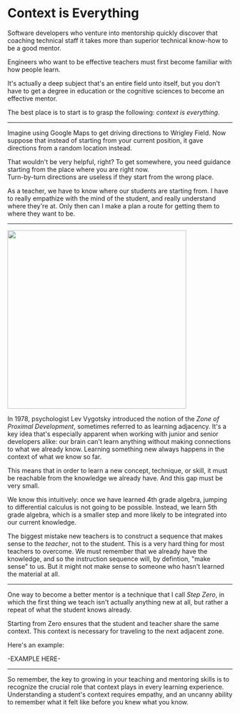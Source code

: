 # Context is Everything

Software developers who venture into mentorship quickly discover that coaching technical
staff it takes more than superior technical know-how to be a good mentor.

Engineers who want to be effective teachers must first become familiar with how people learn.  

It's actually a deep subject that's an entire field unto itself, but you don't have to 
get a degree in education or the cognitive sciences to become an effective mentor.

The best place is to start is to grasp the following: _context is everything_.

---

Imagine using Google Maps to get driving directions to Wrigley Field.  Now suppose
that instead of starting from your current position, it gave directions from 
a random location instead.

That wouldn't be very helpful, right?  To get somewhere, you need guidance
starting from the place where you are right now.  
Turn-by-turn directions are useless if they start from the wrong place.

As a teacher, we have to know where our students are starting from.
I have to really empathize with the mind of the student, and 
really understand where they're at.  Only
then can I make a plan a route for getting them to where they want to be.

---


<p class="text-center"><img src="https://www.simplypsychology.org/ZPD.gif?escpb=184-21&ezimgfmt=rs:555x416/rscb21/ng:webp/ngcb21" style="width: 400px"></p>

In 1978, psychologist Lev Vygotsky introduced the notion of the _Zone of Proximal Development_, sometimes referred to as learning adjacency.  It's a key idea that's especially apparent when working with junior and senior developers alike: our brain can't learn anything without making connections to what we already know.  Learning something new always happens in the context of what we know so far. 

This means that in order to learn a new concept, technique, or skill, it must be reachable from the knowledge we already have.  And this gap must be very small.  

We know this intuitively: once we have learned 4th grade algebra, jumping to differential calculus is not going to be possible.  Instead, we learn 5th grade algebra, which is a smaller step and more likely to be integrated into our current knowledge.  

The biggest mistake new teachers is to construct a sequence that makes sense to the _teacher_, not to the student. This is a very hard thing for most teachers to overcome.  We must remember that we already have the knowledge, and so the instruction sequence will, by defintion, "make sense" to us.  But it might not make sense to someone who hasn't learned the material at all.

---

One way to become a better mentor is a technique that I call _Step Zero_, in which
the first thing we teach isn't actually anything
new at all, but rather a repeat of what the student knows already.

Starting from Zero ensures that the student and teacher share the same context. This context is necessary for traveling to the next adjacent zone.  

Here's an example: 

-EXAMPLE HERE-

---

So remember, the key to growing in your teaching and mentoring skills is to recognize the crucial role that context plays in every learning experience.  Understanding a student's context requires empathy, and an uncanny ability to remember what it felt like before you knew what you know.  





